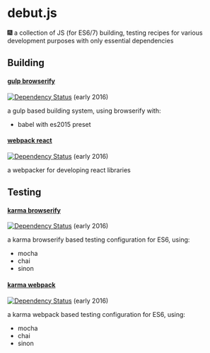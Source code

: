 # debut.js
:fireworks: a collection of JS (for ES6/7) building, testing recipes for various development purposes with only essential dependencies

## Building

#### [gulp browserify](/gulp-browserify) 

[![Dependency Status](https://www.versioneye.com/user/projects/56f46e4b35630e0029db0600/badge.svg?style=flat)](https://www.versioneye.com/user/projects/56f46e4b35630e0029db0600) (early 2016) 

 a gulp based building system, using browserify with:
 - babel with es2015 preset

#### [webpack react](/webpack-react)

[![Dependency Status](https://www.versioneye.com/user/projects/56f4749935630e003e0a84cd/badge.svg?style=flat)](https://www.versioneye.com/user/projects/56f4749935630e003e0a84cd) (early 2016)

a webpacker for developing react libraries

## Testing

#### [karma browserify](/karma-browserify)

[![Dependency Status](https://www.versioneye.com/user/projects/56f46e4f35630e003888a8d1/badge.svg?style=flat)](https://www.versioneye.com/user/projects/56f46e4f35630e003888a8d1) (early 2016)

a karma browserify based testing configuration for ES6, using:
- mocha
- chai
- sinon

#### [karma webpack](/karma-webpack)

[![Dependency Status](https://www.versioneye.com/user/projects/5700d5a9fcd19a004543f7eb/badge.svg?style=flat)](https://www.versioneye.com/user/projects/5700d5a9fcd19a004543f7eb) (early 2016)

a karma webpack based testing configuration for ES6, using:
- mocha
- chai
- sinon
